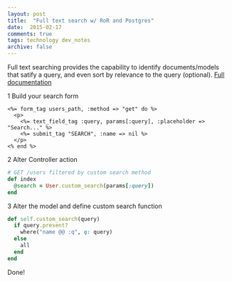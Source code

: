 ```yaml
---
layout: post
title:  "Full text search w/ RoR and Postgres"
date:  2015-02-17
comments: true
tags: technology dev_notes
archive: false
---
```

Full text searching provides the capability to identify documents/models that satify a query, and even sort by relevance to the query (optional). [Full documentation](http://www.postgresql.org/docs/9.1/static/textsearch-intro.html)

1 Build your search form

```erb
<%= form_tag users_path, :method => "get" do %>
  <p>
    <%= text_field_tag :query, params[:query], :placeholder => "Search..." %>
    <%= submit_tag "SEARCH", :name => nil %>
  </p>
<% end %>
```

2 Alter Controller action

```ruby
# GET /users filtered by custom search method
def index
  @search = User.custom_search(params[:query])
end
```

3 Alter the model and define custom search function

```ruby
def self.custom_search(query)
  if query.present?
    where("name @@ :q", q: query)
  else
    all
  end
end
```

Done!